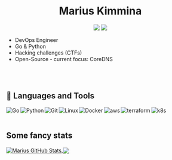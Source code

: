 <h1 align="center">Marius Kimmina</h1>
<p align="center">
    <a href="https://twitter.com/marius_kimmina" alt="Twitter">
        <img src="https://img.shields.io/badge/Twitter-1DA1F2?style=for-the-badge&logo=twitter&logoColor=white" /></a>
    <a href="https://linkedin.com/" alt="LinkedIn">
        <img src="https://img.shields.io/badge/LinkedIn-0077B5?style=for-the-badge&logo=linkedin&logoColor=white" /></a>
</p>


- DevOps Engineer
- Go & Python
- Hacking challenges (CTFs)
- Open-Source - current focus: CoreDNS


<br />
<br />

## 🧰 Languages and Tools

<img src="https://img.shields.io/badge/Go-00ADD8?style=for-the-badge&logo=go&logoColor=white" alt="Go" align="left"/>
<img src="https://img.shields.io/badge/Python-14354C?style=for-the-badge&logo=python&logoColor=white" alt="Python" align="left"/>
<img src="https://img.shields.io/badge/GIT-E44C30?style=for-the-badge&logo=git&logoColor=white" alt="Git" align="left"/>
<img src="https://img.shields.io/badge/Linux-FCC624?style=for-the-badge&logo=linux&logoColor=black" alt="Linux" align="left"/>
<img src="https://img.shields.io/badge/docker-%230db7ed.svg?style=for-the-badge&logo=docker&logoColor=white" alt="Docker" align="left"/>
<img src="https://img.shields.io/badge/Amazon_AWS-232F3E?style=for-the-badge&logo=amazon-aws&logoColor=white" alt="aws" align="left"/>
<img src="https://img.shields.io/badge/terraform-%235835CC.svg?style=for-the-badge&logo=terraform&logoColor=white" alt="terraform" align="left"/>
<img src="https://img.shields.io/badge/kubernetes-%23326ce5.svg?style=for-the-badge&logo=kubernetes&logoColor=white" alt="k8s" align="left"/>


<br />


<br />

## Some fancy stats

<a href="https://github.com/mariuskimmina">
  <img align="center" src="https://github-readme-stats.vercel.app/api?username=mariuskimmina&show_icons=true&line_height=37&count_private=false&theme=dark&" alt="Marius GitHub Stats" />
</a>

<a href="https://github.com/mariuskimmina">
  <img align="center" src="https://github-readme-stats.vercel.app/api/top-langs/?username=mariuskimmina&hide=cmake,html&langs_count=4&line_height=37&theme=dark" />
</a>

<br />





[twitter]: https://twitter.com/Mindslave4
[linkedin]: https://linkedin.com/in/marius-kimmina-33a328201
[website]: https://blog.mksec.eu/
[hackthebox]: https://app.hackthebox.eu/profile/36525
[stackoverflow]: https://stackoverflow.com/users/13693791/mindslave?tab=profile
